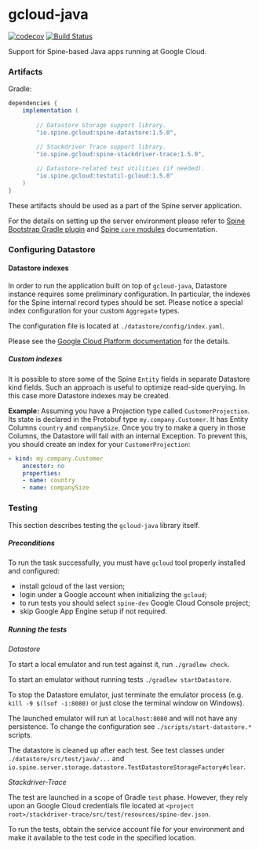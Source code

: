 # gcloud-java

[![codecov](https://codecov.io/gh/SpineEventEngine/gcloud-java/branch/master/graph/badge.svg)](https://codecov.io/gh/SpineEventEngine/gcloud-java)
[![Build Status](https://travis-ci.com/SpineEventEngine/gcloud-java.svg?branch=master)](https://travis-ci.com/SpineEventEngine/gcloud-java)

Support for Spine-based Java apps running at Google Cloud.

### Artifacts

Gradle:

```groovy
dependencies {
    implementation (
    
        // Datastore Storage support library.
        "io.spine.gcloud:spine-datastore:1.5.0",
        
        // Stackdriver Trace support library.
        "io.spine.gcloud:spine-stackdriver-trace:1.5.0",

        // Datastore-related test utilities (if needed).
        "io.spine.gcloud:testutil-gcloud:1.5.0"
    )
}
```

These artifacts should be used as a part of the Spine server application.
 
For the details on setting up the server environment please refer to [Spine Bootstrap Gradle plugin](https://github.com/SpineEventEngine/bootstrap/) 
and [Spine `core` modules](https://github.com/SpineEventEngine/core-java/) documentation. 

### Configuring Datastore

#### Datastore indexes

In order to run the application built on top of `gcloud-java`, Datastore instance requires some 
preliminary configuration. In particular, the indexes for the Spine internal record types should 
be set. Please notice a special index configuration for your custom `Aggregate` types.

The configuration file is located at `./datastore/config/index.yaml`. 

Please see the [Google Cloud Platform documentation](https://cloud.google.com/datastore/docs/tools/indexconfig)
for the details.

##### Custom indexes

It is possible to store some of the Spine `Entity` fields in separate Datastore kind fields. 
Such an approach is useful to optimize read-side querying. In this case more Datastore indexes may
 be created.

__Example:__
Assuming you have a Projection type called `CustomerProjection`. Its state is declared in 
the Protobuf type `my.company.Customer`. It has Entity Columns `country` and
`companySize`. Once you try to make a query in those Columns, the Datastore will fail with 
an internal Exception. To prevent this, you should create an index for your `CustomerProjection`:
```yaml
- kind: my.company.Customer
    ancestor: no
    properties:
    - name: country
    - name: companySize
```

### Testing

This section describes testing the `gcloud-java` library itself.

##### Preconditions

To run the task successfully, you must have `gcloud` tool properly installed and configured: 
 - install gcloud of the last version;
 - login under a Google account when initializing the `gcloud`;
 - to run tests you should select `spine-dev` Google Cloud Console project;
 - skip Google App Engine setup if not required.


##### Running the tests

*Datastore*

To start a local emulator and run test against it, run `./gradlew check`.

To start an emulator without running tests `./gradlew startDatastore`.

To stop the Datastore emulator, just terminate the emulator process (e.g. `kill -9 $(lsof -i:8080)` or just close the terminal window on Windows).

The launched emulator will run at `localhost:8080` and will not have any persistence.
To change the configuration see `./scripts/start-datastore.*` scripts.

The datastore is cleaned up after each test.
See test classes under `./datastore/src/test/java/...` and `io.spine.server.storage.datastore.TestDatastoreStorageFactory#clear`.

*Stackdriver-Trace*

The test are launched in a scope of Gradle `test` phase. However, they rely upon an Google Cloud credentials file located at `<project root>/stackdriver-trace/src/test/resources/spine-dev.json`.

To run the tests, obtain the service account file for your environment and make it available to the test code in the specified location.
